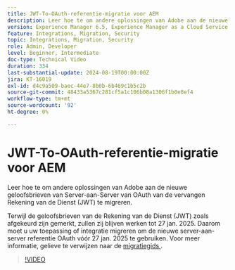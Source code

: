 ```yaml
---
title: JWT-To-OAuth-referentie-migratie voor AEM
description: Leer hoe te om andere oplossingen van Adobe aan de nieuwe geloofsbrieven van Server-aan-Server te migreren OAuth.
version: Experience Manager 6.5, Experience Manager as a Cloud Service
feature: Integrations, Migration, Security
topic: Integrations, Migration, Security
role: Admin, Developer
level: Beginner, Intermediate
doc-type: Technical Video
duration: 334
last-substantial-update: 2024-08-19T00:00:00Z
jira: KT-16019
exl-id: d4c9a509-baec-44e7-8b0b-6b469c1b5c2b
source-git-commit: 48433a5367c281cf5a1c106b08a1306f1b0e8ef4
workflow-type: tm+mt
source-wordcount: '92'
ht-degree: 0%

---
```


# JWT-To-OAuth-referentie-migratie voor AEM

Leer hoe te om andere oplossingen van Adobe aan de nieuwe geloofsbrieven van Server-aan-Server van OAuth van de vervangen Rekening van de Dienst (JWT) te migreren.

Terwijl de geloofsbrieven van de Rekening van de Dienst (JWT) zoals afgekeurd zijn gemerkt, zullen zij blijven werken tot 27 jan. 2025. Daarom moet u uw toepassing of integratie migreren om de nieuwe server-aan-server referentie OAuth vóór 27 jan. 2025 te gebruiken. Voor meer informatie, gelieve te verwijzen naar de [ migratiegids ](https://developer.adobe.com/developer-console/docs/guides/authentication/ServerToServerAuthentication/migration/).


>[!VIDEO](https://video.tv.adobe.com/v/3432960/?learn=on)
